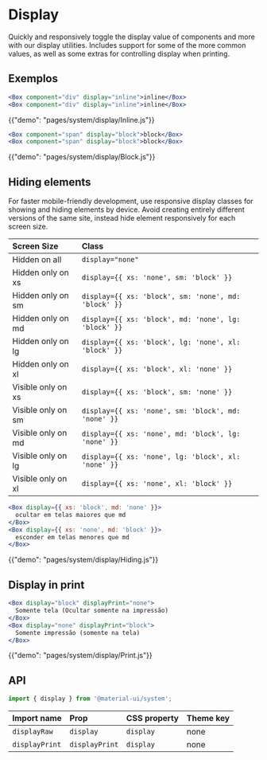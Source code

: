 # Display

<p class="description">Quickly and responsively toggle the display value of components and more with our display utilities. Includes support for some of the more common values, as well as some extras for controlling display when printing.</p>

## Exemplos

```jsx
<Box component="div" display="inline">inline</Box>
<Box component="div" display="inline">inline</Box>
```

{{"demo": "pages/system/display/Inline.js"}}

```jsx
<Box component="span" display="block">block</Box>
<Box component="span" display="block">block</Box>
```

{{"demo": "pages/system/display/Block.js"}}

## Hiding elements

For faster mobile-friendly development, use responsive display classes for showing and hiding elements by device. Avoid creating entirely different versions of the same site, instead hide element responsively for each screen size.

| Screen Size        | Class                                                |
|:------------------ |:---------------------------------------------------- |
| Hidden on all      | `display="none"`                                     |
| Hidden only on xs  | `display={{ xs: 'none', sm: 'block' }}`              |
| Hidden only on sm  | `display={{ xs: 'block', sm: 'none', md: 'block' }}` |
| Hidden only on md  | `display={{ xs: 'block', md: 'none', lg: 'block' }}` |
| Hidden only on lg  | `display={{ xs: 'block', lg: 'none', xl: 'block' }}` |
| Hidden only on xl  | `display={{ xs: 'block', xl: 'none' }}`              |
| Visible only on xs | `display={{ xs: 'block', sm: 'none' }}`              |
| Visible only on sm | `display={{ xs: 'none', sm: 'block', md: 'none' }}`  |
| Visible only on md | `display={{ xs: 'none', md: 'block', lg: 'none' }}`  |
| Visible only on lg | `display={{ xs: 'none', lg: 'block', xl: 'none' }}`  |
| Visible only on xl | `display={{ xs: 'none', xl: 'block' }}`              |

```jsx
<Box display={{ xs: 'block', md: 'none' }}>
  ocultar em telas maiores que md
</Box>
<Box display={{ xs: 'none', md: 'block' }}>
  esconder em telas menores que md
</Box>
```

{{"demo": "pages/system/display/Hiding.js"}}

## Display in print

```jsx
<Box display="block" displayPrint="none">
  Somente tela (Ocultar somente na impressão)
</Box>
<Box display="none" displayPrint="block">
  Somente impressão (somente na tela)
</Box>
```

{{"demo": "pages/system/display/Print.js"}}

## API

```js
import { display } from '@material-ui/system';
```

| Import name    | Prop           | CSS property | Theme key |
|:-------------- |:-------------- |:------------ |:--------- |
| `displayRaw`   | `display`      | `display`    | none      |
| `displayPrint` | `displayPrint` | `display`    | none      |